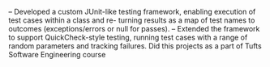 – Developed a custom JUnit-like testing framework, enabling execution of test cases within a class and re-
turning results as a map of test names to outcomes (exceptions/errors or null for passes).
– Extended the framework to support QuickCheck-style testing, running test cases with a range of random
parameters and tracking failures.
Did this projects as a part of Tufts Software Engineering course
